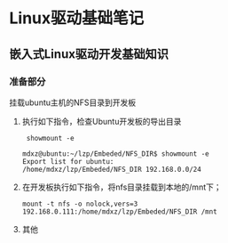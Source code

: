 # Linux驱动基础笔记

## 嵌入式Linux驱动开发基础知识

### 准备部分

挂载ubuntu主机的NFS目录到开发板

1. 执行如下指令，检查Ubuntu开发板的导出目录

   ```
    showmount -e
   ```
   ```
   mdxz@ubuntu:~/lzp/Embeded/NFS_DIR$ showmount -e
   Export list for ubuntu:
   /home/mdxz/lzp/Embeded/NFS_DIR 192.168.0.0/24
   ```
2. 在开发板执行如下指令，将nfs目录挂载到本地的/mnt下；

   ```
   mount -t nfs -o nolock,vers=3 192.168.0.111:/home/mdxz/lzp/Embeded/NFS_DIR /mnt
   ```
3. 其他
